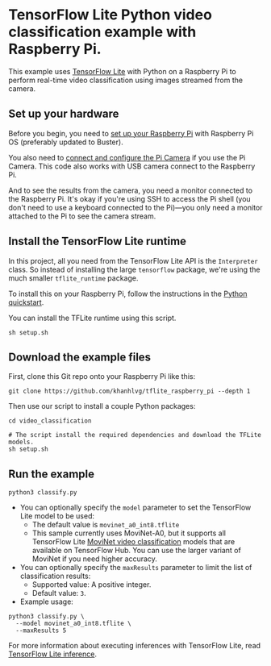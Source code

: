 # TensorFlow Lite Python video classification example with Raspberry Pi.

This example uses [TensorFlow Lite](https://tensorflow.org/lite) with Python
on a Raspberry Pi to perform real-time video classification using images
streamed from the camera.

## Set up your hardware

Before you begin, you need to [set up your Raspberry Pi](
https://projects.raspberrypi.org/en/projects/raspberry-pi-setting-up) with
Raspberry Pi OS (preferably updated to Buster).

You also need to [connect and configure the Pi Camera](
https://www.raspberrypi.org/documentation/configuration/camera.md) if you use the 
Pi Camera. This code also works with USB camera connect to the Raspberry Pi.

And to see the results from the camera, you need a monitor connected
to the Raspberry Pi. It's okay if you're using SSH to access the Pi shell
(you don't need to use a keyboard connected to the Pi)—you only need a monitor
attached to the Pi to see the camera stream.


## Install the TensorFlow Lite runtime

In this project, all you need from the TensorFlow Lite API is the `Interpreter`
class. So instead of installing the large `tensorflow` package, we're using the
much smaller `tflite_runtime` package.

To install this on your Raspberry Pi, follow the instructions in the
[Python quickstart](https://www.tensorflow.org/lite/guide/python#install_tensorflow_lite_for_python).

You can install the TFLite runtime using this script.

```
sh setup.sh
```

## Download the example files

First, clone this Git repo onto your Raspberry Pi like this:

```
git clone https://github.com/khanhlvg/tflite_raspberry_pi --depth 1
```

Then use our script to install a couple Python packages:

```
cd video_classification

# The script install the required dependencies and download the TFLite models.
sh setup.sh
```

## Run the example

```
python3 classify.py
```
*   You can optionally specify the `model` parameter to set the TensorFlow Lite model to be used:
    * The default value is `movinet_a0_int8.tflite`
    * This sample currently uses MoviNet-A0, but it supports all TensorFlow Lite [MoviNet video classification](https://tfhub.dev/s?deployment-format=lite&q=movinet) 
    models that are available on TensorFlow Hub. You can use the larger variant of MoviNet if you need higher accuracy. 
*   You can optionally specify the `maxResults` parameter to limit the list of classification results:
    * Supported value: A positive integer.
    * Default value: `3`.
*   Example usage:
```
python3 classify.py \
  --model movinet_a0_int8.tflite \
  --maxResults 5
```

For more information about executing inferences with TensorFlow Lite, read
[TensorFlow Lite inference](https://www.tensorflow.org/lite/guide/inference).

 